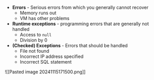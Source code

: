 - **Errors** - Serious errors from which you generally cannot recover  
	- Memory runs out  
	- VM has other problems  
- **Runtime exceptions** - programming errors that are generally not handled  
	- Access to `null`  
	- Division by 0
- **(Checked) Exceptions** - Errors that should be handled  
	- File not found  
	- Incorrect IP address specified  
	- Incorrect SQL statement  

![[Pasted image 20241115171500.png]]

